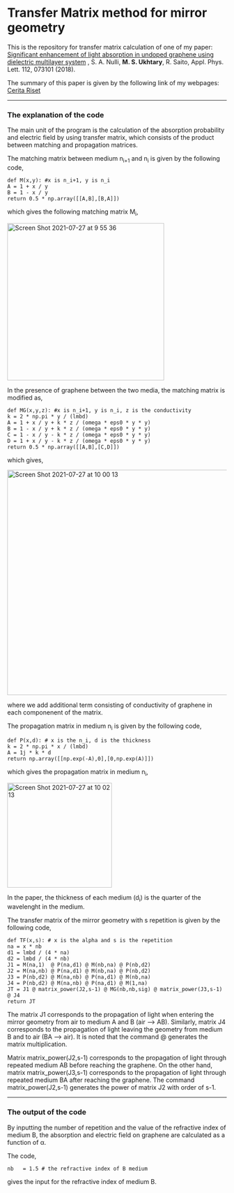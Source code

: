 # Transfer Matrix method for mirror geometry

This is the repository for transfer matrix calculation of one of my paper: [Significant enhancement of light absorption in undoped graphene using dielectric multilayer system](http://aip.scitation.org/doi/abs/10.1063/1.5012604) , S. A. Nulli, **M. S. Ukhtary**, R. Saito, Appl. Phys. Lett. 112, 073101 (2018).

The summary of this paper is given by the following link of my webpages: [Cerita Riset](https://ukhtary30.github.io/significant.html)

---

### The explanation of the code

The main unit of the program is the calculation of the absorption probability and electric field by using transfer matrix, which consists of the product between matching and propagation matrices.

The matching matrix between medium n<sub>i+1</sub> and n<sub>i</sub> is given by the following code,

    def M(x,y): #x is n_i+1, y is n_i
    A = 1 + x / y
    B = 1 - x / y
    return 0.5 * np.array([[A,B],[B,A]])

which gives the following matching matrix M<sub>i</sub>,

<img width="360" alt="Screen Shot 2021-07-27 at 9 55 36" src="https://user-images.githubusercontent.com/87349156/127078053-95a2074f-e276-4b88-8ea1-ccfe5e9ce04b.png">

In the presence of graphene between the two media, the matching matrix is modified as,

    def MG(x,y,z): #x is n_i+1, y is n_i, z is the conductivity
    k = 2 * np.pi * y / (lmbd)
    A = 1 + x / y + k * z / (omega * eps0 * y * y)
    B = 1 - x / y + k * z / (omega * eps0 * y * y)
    C = 1 - x / y - k * z / (omega * eps0 * y * y)
    D = 1 + x / y - k * z / (omega * eps0 * y * y)
    return 0.5 * np.array([[A,B],[C,D]])

which gives,

<img width="516" alt="Screen Shot 2021-07-27 at 10 00 13" src="https://user-images.githubusercontent.com/87349156/127078330-1d0e0065-b10f-49ac-bfe7-8eaae9fc93e8.png">

where we add additional term consisting of conductivity of graphene in each componenent of the matrix.

The propagation matrix in medium n<sub>i</sub> is given by the following code,

    def P(x,d): # x is the n_i, d is the thickness
    k = 2 * np.pi * x / (lmbd)
    A = 1j * k * d
    return np.array([[np.exp(-A),0],[0,np.exp(A)]])
 
 which gives the propagation matrix in medium n<sub>i</sub>, 
 
 <img width="240" alt="Screen Shot 2021-07-27 at 10 02 13" src="https://user-images.githubusercontent.com/87349156/127078478-52287170-02d4-4f5c-ad12-16f9df346871.png">
 
In the paper, the thickness of each medium (d<sub>i</sub>) is the quarter of the wavelenght in the medium.


The transfer matrix of the mirror geometry with s repetition is given by the following code,

    def TF(x,s): # x is the alpha and s is the repetition
    na = x * nb
    d1 = lmbd / (4 * na)
    d2 = lmbd / (4 * nb)
    J1 = M(na,1)  @ P(na,d1) @ M(nb,na) @ P(nb,d2)
    J2 = M(na,nb) @ P(na,d1) @ M(nb,na) @ P(nb,d2)
    J3 = P(nb,d2) @ M(na,nb) @ P(na,d1) @ M(nb,na)
    J4 = P(nb,d2) @ M(na,nb) @ P(na,d1) @ M(1,na)
    JT = J1 @ matrix_power(J2,s-1) @ MG(nb,nb,sig) @ matrix_power(J3,s-1) @ J4
    return JT
    
The matrix J1 corresponds to the propagation of light when entering the mirror geometry from air to medium A and B (air --> AB). Similarly, matrix J4 corresponds to the  propagation of light leaving the geometry from medium B and to air (BA -->  air). It is noted that the command @ generates the matrix multiplication.

Matrix matrix_power(J2,s-1) corresponds to the propagation of light through repeated medium AB before reaching the graphene. On the other hand, matrix matrix_power(J3,s-1) corresponds to the propagation of light through repeated medium BA after reaching the graphene. The command matrix_power(J2,s-1) generates the power of matrix J2 with order of s-1. 

---

### The output of the code

By inputting the number of repetition and the value of the refractive index of medium B, the absorption and electric field on graphene are calculated as a function of α.

The code, 

    nb   = 1.5 # the refractive index of B medium

gives the input for the refractive index of medium B.


